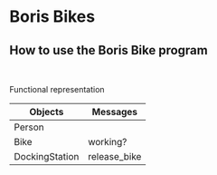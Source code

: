 # Boris Bikes #

## How to use the Boris Bike program ##

``` ```
``` ```
``` ```

Functional representation 

Objects  | Messages
------------- | -------------
Person  |
Bike  | working?
DockingStation | release_bike
